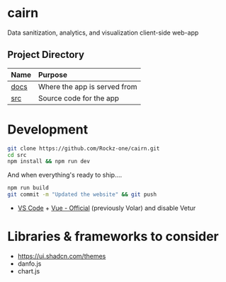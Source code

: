 # cairn
Data sanitization, analytics, and visualization client-side web-app

## Project Directory
| Name                                   	| Purpose                                             | 
| :--                                    	| :--                                                 |
|[docs](docs)                             	| Where the app is served from                        |
|[src](src)                            	    | Source code for the app                             |

# Development
```bash
git clone https://github.com/Rockz-one/cairn.git
cd src
npm install && npm run dev
```
And when everything's ready to ship....
```bash
npm run build
git commit -m "Updated the website" && git push
```

- [VS Code](https://code.visualstudio.com/) + [Vue - Official](https://marketplace.visualstudio.com/items?itemName=Vue.volar) (previously Volar) and disable Vetur

# Libraries & frameworks to consider
- https://ui.shadcn.com/themes
- danfo.js
- chart.js